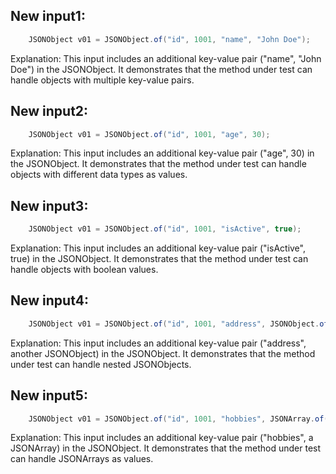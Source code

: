 ## New input1:
```java
    JSONObject v01 = JSONObject.of("id", 1001, "name", "John Doe");
```
Explanation: This input includes an additional key-value pair ("name", "John Doe") in the JSONObject. It demonstrates that the method under test can handle objects with multiple key-value pairs.

## New input2:
```java
    JSONObject v01 = JSONObject.of("id", 1001, "age", 30);
```
Explanation: This input includes an additional key-value pair ("age", 30) in the JSONObject. It demonstrates that the method under test can handle objects with different data types as values.

## New input3:
```java
    JSONObject v01 = JSONObject.of("id", 1001, "isActive", true);
```
Explanation: This input includes an additional key-value pair ("isActive", true) in the JSONObject. It demonstrates that the method under test can handle objects with boolean values.

## New input4:
```java
    JSONObject v01 = JSONObject.of("id", 1001, "address", JSONObject.of("street", "123 Main St", "city", "Anytown"));
```
Explanation: This input includes an additional key-value pair ("address", another JSONObject) in the JSONObject. It demonstrates that the method under test can handle nested JSONObjects.

## New input5:
```java
    JSONObject v01 = JSONObject.of("id", 1001, "hobbies", JSONArray.of("reading", "coding"));
```
Explanation: This input includes an additional key-value pair ("hobbies", a JSONArray) in the JSONObject. It demonstrates that the method under test can handle JSONArrays as values.
